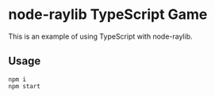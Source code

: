 # node-raylib TypeScript Game

This is an example of using TypeScript with node-raylib.

## Usage

```
npm i
npm start
```

